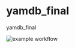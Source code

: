 # yamdb_final
yamdb_final

![example workflow](https://github.com/nuclear0077/yamdb_final/actions/workflows/yamdb_workflow.yml/badge.svg)
